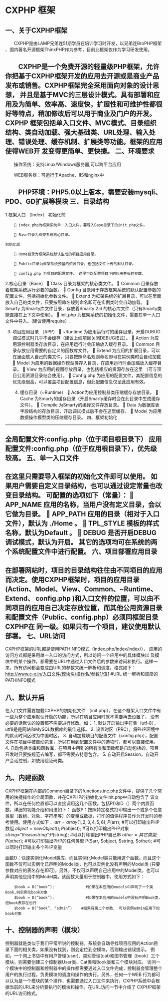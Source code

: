 CXPHP 框架
=============


一、关于CXPHP框架
----------------
　　CXPHP是由LAMP兄弟连51期学员在培训学习时开发，以兄弟连BroPHP框架 、国内著名开源框架ThinkPHP作为参考，目前此框架仅作为学习研发使用。

　　CXPHP是一个免费开源的轻量级PHP框架，允许你把基于CXPHP框架开发的应用去开源或是商业产品发布或销售。CXPHP框架完全采用面向对象的设计思想，
并且是基于MVC的三层设计模式。具有部署和应用及为简单、效率高、速度快，扩展性和可维护性都很好等特点，稍加修改后可以用于商业及门户的开发。CXPHP
框架包括单入口文件、MVC模式、目录组织结构、类自动加载、强大基础类、URL处理、输入处理、错误处理、缓存机制、扩展类等功能。框架的应用使得WEB开
发变得更简单、更快捷。
二、环境要求
----------------
　　操作系统：支持Linux/Windows服务器,可以跨平台应用

　　WEB服务器：可运行于Apache、IIS和nginx中

　　PHP环境：PHP5.0以上版本，需要安装mysqli、PDO、GD扩展等模块
三、目录结构
----------------
1.框架入口 （Index）
    初始化前

         index.php为框架系统单一入口文件，需导入Base目录下的init.php文件。

         Base目录为框架系统核心目录。

    初始化后

         Home目录为框架系统默认生成的项目应用目录。

         Public目录为框架系统预留的资源目录，也包括文件上传的默认目录。

         config.php 为项目的配置文件， 这里可以配置项目下的应用共有的参数。


2.核心目录（Base）
     Class 目录为框架的核心类文件。
     Common 目录存放着框架系统运行必要的函数。
     Config 目录用于存放框架系统的默认配置参数的配置文件，包括初始化参数文件。
     Extend 为框架系统的扩展目录，可以在里面放入自己的类文件，只要按照命名规则命名即可在实例类时会自动加载。
     Smarty 为Smarty库文件目录，存放着Smarty 2.6 的核心库文件（只有Smarty类能直接在上下文中使用）。
     init.php 为框架系统的初始化文件，需要在单一入口文件中导入。(建议使用require）.

3. 项目应用目录 （APP）
     ~Runtime 为应用运行时的缓存目录，开启DUBUG调试模式时几乎不会缓存（建议上线项目关闭DEBUG模式）。
     Action 为应用源控制器类存放目录，在应用运行时会压缩放入缓存目录。
     Common 目录存放应用需要的自定义的函数库文件。
     Extend 为应用的扩展目录，可以在里面放入自己的类文件，只要按照命名规则命名即可在实例类时会自动加载
     Model 为应用的数据操作模型类存入目录，在应用运行时会压缩放入缓存目录。
     View 为应用的视图存放目录，也包括相应的资源存放在这里 （可与项目公用资源目录结合使用）。
     Config.php 为应用的配置文件，其配置信息的优先级很高，可以覆盖项目配置信息，但此配置信息仅至此应用有效。

    4. 缓存目录（~Runtime）
         Action为应用控制器类压缩缓存存放目录。
         Cache 为Smarty的缓存目录（开启Smarty缓存时会在此目录中生成缓存文件）。
         Compile 为Smarty的编译文件存放目录。
         Data 为数据库表字段结构的存放目录，开启调试模式后不会在这里缓存。
         Model 为应用数据操作模型类的压缩缓存目录。
四、框架初始化
----------------
全局配置文件:config.php（位于项目根目录下）
应用配置文件:config.php（位于应用根目录下），优先级较高。
五、单一入口文件
----------------
 
在这里只需要导入框架的初始化文件即可以使用。
如果用户需要自定义目录结构，也可以通过设定常量也改变目录结构。
可配置的选项如下（常量）：
     APP_NAME      应用的名称，当用户没有定义目录，会以它做为目录。
     APP_PATH      应用的目录（相对于入口文件），默认为 ./Home 。
     TPL_STYLE     模板的样式名称，默认为Default 。
     DEBUG         是否开启DEBUG调试模式，默认为开启。
其它的选项均可在系统的两个系统配置文件中进行配置。
六、项目部署应用目录
----------------
在部署网站时，项目的目录结构往往由不同项目的应用而决定。使用CXPHP框架时，项目的应用目录(Action、Model、View、Common、~Runtime、Extend、
config.php )和入口文件的位置，可以由不同项目的应用自己决定存放位置，而其他公用资源目录和配置文件（Public、config.php）必须同框架目录CXPHP在
同一级。如果只有一个项目，建议使用默认部署。
七、URL访问
----------------
CXPHP框架的URL都是使用PATHINFO模式（index.php/index/index/）， 应用的访问方式都是采用单一入口的访问方式，所以访问一个应用中的具体模块以
及模块中的某个操作，都需要在URL中通过入口文件后的参数来访问和执行。这样一来，所有访问都会变成由URL的参数来统一解析和调度。格式如下：
    http://www.c-x.in/入口文件/模块名/操作名/参数1/值1 
    #URL 统一解析和调度的PATHINFO模式

八、默认开启
----------------
在入口文件需要加载CXPHP的初始化文件 （init.php），在这个框架入口文件中有一些为整个应用默认开启的功能，所以在项目应用时就不需要再去设置了，
没有必要的话默认的设置都不需要进行修改。如：
    1. 默认开启输出字符集（utf-8），utf8是是网站和MySQL数据库的最佳选择。 
    2. 设置时区（PRC），将PHP环境中的默认时间区改为中国时区。
    3. 自动加载项目的配置文件（config.php），配置文件在项目中被自动包含，所以在用到配置文件中的选项时，都可以直接使用。
    4. 自动包括类库和函数库，在项目中用到的所有类和函数都是自动包括的，项目开发时只要按规范去编写，都不需要去特意包含。
    5. 自动开启Session，自动开户会话控制，如使用验证码类。

九、内建函数
----------------
CXPHP框架在内部的Common目录下的functions.inc.php文件中，提供了几个常用的快捷操作的全局函数，并在CXPHP的初始化文件init.php中自动包含了
该文件，所以在任何位置都可以直接调用这几个函数。包括P()和D（）两个内置函数，详细的功能介绍和用法如下：
函数P：按照特定格式打印输出一个或多个任意类型（数组、对象、字符串等）的变量或数据，打印的值供程序员作为开发时的参考使用。使用方式如下：
        $arr=array(1,2,3,4,5,6);
        P($arr);                        #可以打印输出PHP数组
        $object=new Object();
        P($object);                     #可以打印输出PHP对象
        $string=”this is a string”;
        P($string);                      #可以打印输出PHP自己串
        $other=其它类型;
        P($other);                      #可以打印输出PHP的任何类型
        P($arr, $object, $string, $other);    #可以同时打印输出多个PHP变量

函数D：快速实例化Model类库，而且实例化Model类只能用这个函数。而且这个函数不仅可以实例化已声明的Model类，也可以实例化没有声明的Model类
(只要参数对应的表名存在即可)。另外，不仅可以声明自己应用中的Model类，也可以声明其他应用中的Model类。该函数大量用于控制器中，使用方式如下：

        $book = D(“book”);              #如果在本应用的models中声明了一个类Book,则实例化book对象
        $book = D(“book”);              #如果在本应用的models中没有声明Book类，但book表存在也行
        $book = D(“book”, “admin”)    #如果有第二个参数， 可以实例admin应用下的book对象

十、控制器的声明（模块）
----------------
控制器就是类似于我们平常所说的控制器，系统会自动寻找项目应用的Action目录下面的相关类，如果没有找到，则会定位到空模块，否则输出错误提示。
例如，一个网上书店中有用户管理(user)、类别管理(cat)和图书管理（book）三个模块，则需要创建三个控制器User类、Cat类和Book类和三个模块对应。 
访问一个模块中的控制器和控制器中的操作都需要通过入口文件完成，控制器会管理整个用户的执行过程，负责模块的调度和操作的执行。另外，任何一个WEB
行为都可以认为是一个模块的某个操作，也需要通过入口文件来执行，CXPHP系统中会根据当前的URL来分析要执行的模块和操作。在URL访问一节中介绍了
CXPHP框架的URL访问格式。

